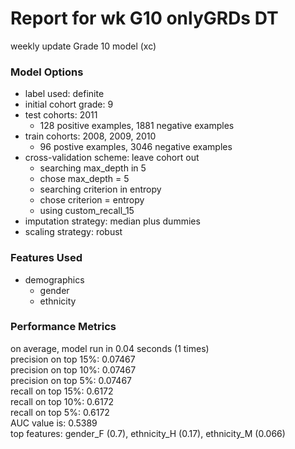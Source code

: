 # Report for wk G10 onlyGRDs DT
weekly update Grade 10 model (xc)

### Model Options
* label used: definite
* initial cohort grade: 9
* test cohorts: 2011
	 * 128 positive examples, 1881 negative examples
* train cohorts: 2008, 2009, 2010
	 * 96 postive examples, 3046 negative examples
* cross-validation scheme: leave cohort out
	 * searching max_depth in 5
	 * chose max_depth = 5
	 * searching criterion in entropy
	 * chose criterion = entropy
	 * using custom_recall_15
* imputation strategy: median plus dummies
* scaling strategy: robust

### Features Used
* demographics
	 * gender
	 * ethnicity

### Performance Metrics
on average, model run in 0.04 seconds (1 times) <br/>precision on top 15%: 0.07467 <br/>precision on top 10%: 0.07467 <br/>precision on top 5%: 0.07467 <br/>recall on top 15%: 0.6172 <br/>recall on top 10%: 0.6172 <br/>recall on top 5%: 0.6172 <br/>AUC value is: 0.5389 <br/>top features: gender_F (0.7), ethnicity_H (0.17), ethnicity_M (0.066)
